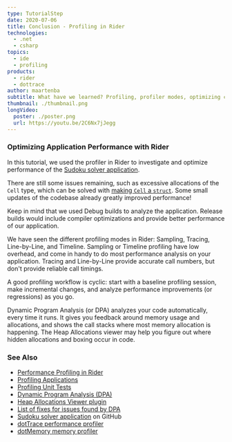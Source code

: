```yaml
---
type: TutorialStep
date: 2020-07-06
title: Conclusion - Profiling in Rider
technologies:
  - .net
  - csharp
topics:
  - ide
  - profiling
products:
  - rider
  - dottrace
author: maartenba
subtitle: What have we learned? Profiling, profiler modes, optimizing code, DPA, and more. Let's summarize!
thumbnail: ./thumbnail.png
longVideo:
  poster: ./poster.png
  url: https://youtu.be/2C6Nx7jJegg
---
```


### Optimizing Application Performance with Rider

In this tutorial, we used the profiler in Rider to investigate and optimize performance of the [Sudoku solver application](https://github.com/JetBrains/DPA-demo).

There are still some issues remaining, such as excessive allocations of the `Cell` type, which can be solved with [making `Cell` a `struct`](https://blog.jetbrains.com/dotnet/2020/03/31/auto-detect-memory-issues-app-dynamic-program-analysis-rider-2020-1/). Some small updates of the codebase already greatly improved performance!

Keep in mind that we used Debug builds to analyze the application. Release builds would include compiler optimizations and provide better performance of our application.

We have seen the different profiling modes in Rider: Sampling, Tracing, Line-by-Line, and Timeline. Sampling or Timeline profiling have low overhead, and come in handy to do most performance analysis on your application. Tracing and Line-by-Line provide accurate call numbers, but don't provide reliable call timings.

A good profiling workflow is cyclic: start with a baseline profiling session, make incremental changes, and analyze performance improvements (or regressions) as you go.

Dynamic Program Analysis (or DPA) analyzes your code automatically, every time it runs. It gives you feedback around memory usage and allocations, and shows the call stacks where most memory allocation is happening. The Heap Allocations viewer may help you figure out where hidden allocations and boxing occur in code.

### See Also

- [Performance Profiling in Rider](https://www.jetbrains.com/help/rider/Performance_Profiling.html)
- [Profiling Applications](https://www.jetbrains.com/help/rider/Profiling_Applications.html)
- [Profiling Unit Tests](https://www.jetbrains.com/help/rider/Profiling_Unit_Tests.html)
- [Dynamic Program Analysis (DPA)](https://www.jetbrains.com/help/rider/Dynamic_Program_Analysis.html)
- [Heap Allocations Viewer plugin](https://plugins.jetbrains.com/plugin/9223-heap-allocations-viewer)
- [List of fixes for issues found by DPA](https://www.jetbrains.com/help/rider/Fixing_Issues_Found_by_DPA.html)
- [Sudoku solver application](https://github.com/JetBrains/DPA-demo) on GitHub
- [dotTrace performance profiler](https://www.jetbrains.com/profiler/)
- [dotMemory memory profiler](https://www.jetbrains.com/dotmemory/)